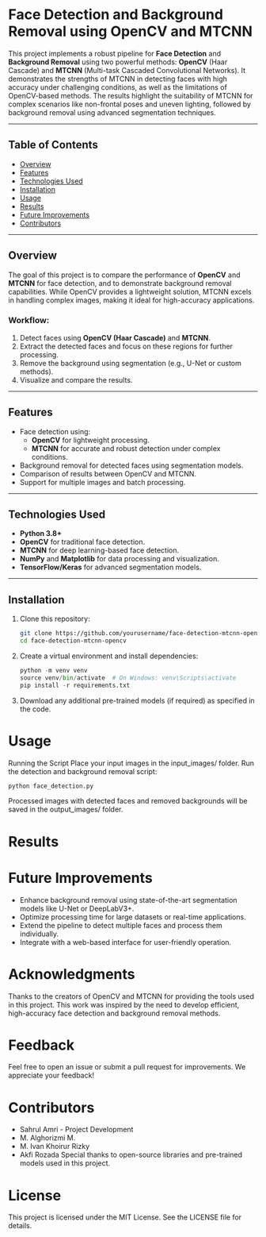 # Face Detection and Background Removal using OpenCV and MTCNN

This project implements a robust pipeline for **Face Detection** and **Background Removal** using two powerful methods: **OpenCV** (Haar Cascade) and **MTCNN** (Multi-task Cascaded Convolutional Networks). It demonstrates the strengths of MTCNN in detecting faces with high accuracy under challenging conditions, as well as the limitations of OpenCV-based methods. The results highlight the suitability of MTCNN for complex scenarios like non-frontal poses and uneven lighting, followed by background removal using advanced segmentation techniques.

---

## Table of Contents
- [Overview](#overview)
- [Features](#features)
- [Technologies Used](#technologies-used)
- [Installation](#installation)
- [Usage](#usage)
- [Results](#results)
- [Future Improvements](#future-improvements)
- [Contributors](#contributors)

---

## Overview
The goal of this project is to compare the performance of **OpenCV** and **MTCNN** for face detection, and to demonstrate background removal capabilities. While OpenCV provides a lightweight solution, MTCNN excels in handling complex images, making it ideal for high-accuracy applications. 

### Workflow:
1. Detect faces using **OpenCV (Haar Cascade)** and **MTCNN**.
2. Extract the detected faces and focus on these regions for further processing.
3. Remove the background using segmentation (e.g., U-Net or custom methods).
4. Visualize and compare the results.

---

## Features
- Face detection using:
  - **OpenCV** for lightweight processing.
  - **MTCNN** for accurate and robust detection under complex conditions.
- Background removal for detected faces using segmentation models.
- Comparison of results between OpenCV and MTCNN.
- Support for multiple images and batch processing.

---

## Technologies Used
- **Python 3.8+**
- **OpenCV** for traditional face detection.
- **MTCNN** for deep learning-based face detection.
- **NumPy** and **Matplotlib** for data processing and visualization.
- **TensorFlow/Keras** for advanced segmentation models.

---

## Installation

1. Clone this repository:
   ```bash
   git clone https://github.com/yourusername/face-detection-mtcnn-opencv.git
   cd face-detection-mtcnn-opencv


2. Create a virtual environment and install dependencies:
   ```python
   python -m venv venv
   source venv/bin/activate  # On Windows: venv\Scripts\activate
   pip install -r requirements.txt
3. Download any additional pre-trained models (if required) as specified in the code.

# Usage
Running the Script
Place your input images in the input_images/ folder.
Run the detection and background removal script:
```bash
python face_detection.py
```
Processed images with detected faces and removed backgrounds will be saved in the output_images/ folder.

# Results

# Future Improvements
- Enhance background removal using state-of-the-art segmentation models like U-Net or DeepLabV3+.
- Optimize processing time for large datasets or real-time applications.
- Extend the pipeline to detect multiple faces and process them individually.
- Integrate with a web-based interface for user-friendly operation.

# Acknowledgments
Thanks to the creators of OpenCV and MTCNN for providing the tools used in this project. This work was inspired by the need to develop efficient, high-accuracy face detection and background removal methods.

# Feedback
Feel free to open an issue or submit a pull request for improvements. We appreciate your feedback!

# Contributors
- Sahrul Amri - Project Development 
- M. Alghorizmi M.
- M. Ivan Khoirur Rizky
- Akfi Rozada
Special thanks to open-source libraries and pre-trained models used in this project.

# License
This project is licensed under the MIT License. See the LICENSE file for details.
